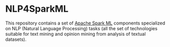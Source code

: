 # NLP4SparkML
This repository contains a set of [Apache Spark ML](https://spark.apache.org/docs/latest/ml-guide.html) components specialized on NLP (Natural Language Processing) tasks (all the set of technologies 
suitable for text mining and opinion mining from analysis of textual datasets).
